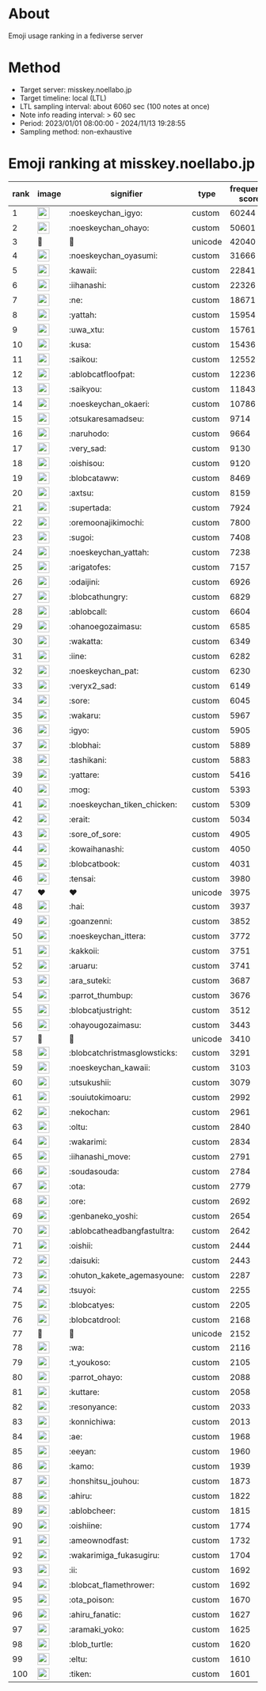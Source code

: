 # About
Emoji usage ranking in a fediverse server

# Method
- Target server: misskey.noellabo.jp
- Target timeline: local (LTL)
- LTL sampling interval: about 6060 sec (100 notes at once)
- Note info reading interval: > 60 sec
- Period: 2023/01/01 08:00:00 - 2024/11/13 19:28:55 
- Sampling method: non-exhaustive

# Emoji ranking at misskey.noellabo.jp

|rank|image|signifier|type|frequency score|
|----|----|----|----|----|
|1|<img height="24" src="https://misskey.noellabo.jp/emoji/noeskeychan_igyo.webp">|:noeskeychan_igyo:|custom|60244|
|2|<img height="24" src="https://misskey.noellabo.jp/emoji/noeskeychan_ohayo.webp">|:noeskeychan_ohayo:|custom|50601|
|3|🎉|🎉|unicode|42040|
|4|<img height="24" src="https://misskey.noellabo.jp/emoji/noeskeychan_oyasumi.webp">|:noeskeychan_oyasumi:|custom|31666|
|5|<img height="24" src="https://misskey.noellabo.jp/emoji/kawaii.webp">|:kawaii:|custom|22841|
|6|<img height="24" src="https://misskey.noellabo.jp/emoji/iihanashi.webp">|:iihanashi:|custom|22326|
|7|<img height="24" src="https://misskey.noellabo.jp/emoji/ne.webp">|:ne:|custom|18671|
|8|<img height="24" src="https://misskey.noellabo.jp/emoji/yattah.webp">|:yattah:|custom|15954|
|9|<img height="24" src="https://misskey.noellabo.jp/emoji/uwa_xtu.webp">|:uwa_xtu:|custom|15761|
|10|<img height="24" src="https://misskey.noellabo.jp/emoji/kusa.webp">|:kusa:|custom|15436|
|11|<img height="24" src="https://misskey.noellabo.jp/emoji/saikou.webp">|:saikou:|custom|12552|
|12|<img height="24" src="https://misskey.noellabo.jp/emoji/ablobcatfloofpat.webp">|:ablobcatfloofpat:|custom|12236|
|13|<img height="24" src="https://misskey.noellabo.jp/emoji/saikyou.webp">|:saikyou:|custom|11843|
|14|<img height="24" src="https://misskey.noellabo.jp/emoji/noeskeychan_okaeri.webp">|:noeskeychan_okaeri:|custom|10786|
|15|<img height="24" src="https://misskey.noellabo.jp/emoji/otsukaresamadseu.webp">|:otsukaresamadseu:|custom|9714|
|16|<img height="24" src="https://misskey.noellabo.jp/emoji/naruhodo.webp">|:naruhodo:|custom|9664|
|17|<img height="24" src="https://misskey.noellabo.jp/emoji/very_sad.webp">|:very_sad:|custom|9130|
|18|<img height="24" src="https://misskey.noellabo.jp/emoji/oishisou.webp">|:oishisou:|custom|9120|
|19|<img height="24" src="https://misskey.noellabo.jp/emoji/blobcataww.webp">|:blobcataww:|custom|8469|
|20|<img height="24" src="https://misskey.noellabo.jp/emoji/axtsu.webp">|:axtsu:|custom|8159|
|21|<img height="24" src="https://misskey.noellabo.jp/emoji/supertada.webp">|:supertada:|custom|7924|
|22|<img height="24" src="https://misskey.noellabo.jp/emoji/oremoonajikimochi.webp">|:oremoonajikimochi:|custom|7800|
|23|<img height="24" src="https://misskey.noellabo.jp/emoji/sugoi.webp">|:sugoi:|custom|7408|
|24|<img height="24" src="https://misskey.noellabo.jp/emoji/noeskeychan_yattah.webp">|:noeskeychan_yattah:|custom|7238|
|25|<img height="24" src="https://misskey.noellabo.jp/emoji/arigatofes.webp">|:arigatofes:|custom|7157|
|26|<img height="24" src="https://misskey.noellabo.jp/emoji/odaijini.webp">|:odaijini:|custom|6926|
|27|<img height="24" src="https://misskey.noellabo.jp/emoji/blobcathungry.webp">|:blobcathungry:|custom|6829|
|28|<img height="24" src="https://misskey.noellabo.jp/emoji/ablobcall.webp">|:ablobcall:|custom|6604|
|29|<img height="24" src="https://misskey.noellabo.jp/emoji/ohanoegozaimasu.webp">|:ohanoegozaimasu:|custom|6585|
|30|<img height="24" src="https://misskey.noellabo.jp/emoji/wakatta.webp">|:wakatta:|custom|6349|
|31|<img height="24" src="https://misskey.noellabo.jp/emoji/iine.webp">|:iine:|custom|6282|
|32|<img height="24" src="https://misskey.noellabo.jp/emoji/noeskeychan_pat.webp">|:noeskeychan_pat:|custom|6230|
|33|<img height="24" src="https://misskey.noellabo.jp/emoji/veryx2_sad.webp">|:veryx2_sad:|custom|6149|
|34|<img height="24" src="https://misskey.noellabo.jp/emoji/sore.webp">|:sore:|custom|6045|
|35|<img height="24" src="https://misskey.noellabo.jp/emoji/wakaru.webp">|:wakaru:|custom|5967|
|36|<img height="24" src="https://misskey.noellabo.jp/emoji/igyo.webp">|:igyo:|custom|5905|
|37|<img height="24" src="https://misskey.noellabo.jp/emoji/blobhai.webp">|:blobhai:|custom|5889|
|38|<img height="24" src="https://misskey.noellabo.jp/emoji/tashikani.webp">|:tashikani:|custom|5883|
|39|<img height="24" src="https://misskey.noellabo.jp/emoji/yattare.webp">|:yattare:|custom|5416|
|40|<img height="24" src="https://misskey.noellabo.jp/emoji/mog.webp">|:mog:|custom|5393|
|41|<img height="24" src="https://misskey.noellabo.jp/emoji/noeskeychan_tiken_chicken.webp">|:noeskeychan_tiken_chicken:|custom|5309|
|42|<img height="24" src="https://misskey.noellabo.jp/emoji/erait.webp">|:erait:|custom|5034|
|43|<img height="24" src="https://misskey.noellabo.jp/emoji/sore_of_sore.webp">|:sore_of_sore:|custom|4905|
|44|<img height="24" src="https://misskey.noellabo.jp/emoji/kowaihanashi.webp">|:kowaihanashi:|custom|4050|
|45|<img height="24" src="https://misskey.noellabo.jp/emoji/blobcatbook.webp">|:blobcatbook:|custom|4031|
|46|<img height="24" src="https://misskey.noellabo.jp/emoji/tensai.webp">|:tensai:|custom|3980|
|47|❤|❤|unicode|3975|
|48|<img height="24" src="https://misskey.noellabo.jp/emoji/hai.webp">|:hai:|custom|3937|
|49|<img height="24" src="https://misskey.noellabo.jp/emoji/goanzenni.webp">|:goanzenni:|custom|3852|
|50|<img height="24" src="https://misskey.noellabo.jp/emoji/noeskeychan_ittera.webp">|:noeskeychan_ittera:|custom|3772|
|51|<img height="24" src="https://misskey.noellabo.jp/emoji/kakkoii.webp">|:kakkoii:|custom|3751|
|52|<img height="24" src="https://misskey.noellabo.jp/emoji/aruaru.webp">|:aruaru:|custom|3741|
|53|<img height="24" src="https://misskey.noellabo.jp/emoji/ara_suteki.webp">|:ara_suteki:|custom|3687|
|54|<img height="24" src="https://misskey.noellabo.jp/emoji/parrot_thumbup.webp">|:parrot_thumbup:|custom|3676|
|55|<img height="24" src="https://misskey.noellabo.jp/emoji/blobcatjustright.webp">|:blobcatjustright:|custom|3512|
|56|<img height="24" src="https://misskey.noellabo.jp/emoji/ohayougozaimasu.webp">|:ohayougozaimasu:|custom|3443|
|57|🍗|🍗|unicode|3410|
|58|<img height="24" src="https://misskey.noellabo.jp/emoji/blobcatchristmasglowsticks.webp">|:blobcatchristmasglowsticks:|custom|3291|
|59|<img height="24" src="https://misskey.noellabo.jp/emoji/noeskeychan_kawaii.webp">|:noeskeychan_kawaii:|custom|3103|
|60|<img height="24" src="https://misskey.noellabo.jp/emoji/utsukushii.webp">|:utsukushii:|custom|3079|
|61|<img height="24" src="https://misskey.noellabo.jp/emoji/souiutokimoaru.webp">|:souiutokimoaru:|custom|2992|
|62|<img height="24" src="https://misskey.noellabo.jp/emoji/nekochan.webp">|:nekochan:|custom|2961|
|63|<img height="24" src="https://misskey.noellabo.jp/emoji/oltu.webp">|:oltu:|custom|2840|
|64|<img height="24" src="https://misskey.noellabo.jp/emoji/wakarimi.webp">|:wakarimi:|custom|2834|
|65|<img height="24" src="https://misskey.noellabo.jp/emoji/iihanashi_move.webp">|:iihanashi_move:|custom|2791|
|66|<img height="24" src="https://misskey.noellabo.jp/emoji/soudasouda.webp">|:soudasouda:|custom|2784|
|67|<img height="24" src="https://misskey.noellabo.jp/emoji/ota.webp">|:ota:|custom|2779|
|68|<img height="24" src="https://misskey.noellabo.jp/emoji/ore.webp">|:ore:|custom|2692|
|69|<img height="24" src="https://misskey.noellabo.jp/emoji/genbaneko_yoshi.webp">|:genbaneko_yoshi:|custom|2654|
|70|<img height="24" src="https://misskey.noellabo.jp/emoji/ablobcatheadbangfastultra.webp">|:ablobcatheadbangfastultra:|custom|2642|
|71|<img height="24" src="https://misskey.noellabo.jp/emoji/oishii.webp">|:oishii:|custom|2444|
|72|<img height="24" src="https://misskey.noellabo.jp/emoji/daisuki.webp">|:daisuki:|custom|2443|
|73|<img height="24" src="https://misskey.noellabo.jp/emoji/ohuton_kakete_agemasyoune.webp">|:ohuton_kakete_agemasyoune:|custom|2287|
|74|<img height="24" src="https://misskey.noellabo.jp/emoji/tsuyoi.webp">|:tsuyoi:|custom|2255|
|75|<img height="24" src="https://misskey.noellabo.jp/emoji/blobcatyes.webp">|:blobcatyes:|custom|2205|
|76|<img height="24" src="https://misskey.noellabo.jp/emoji/blobcatdrool.webp">|:blobcatdrool:|custom|2168|
|77|👀|👀|unicode|2152|
|78|<img height="24" src="https://misskey.noellabo.jp/emoji/wa.webp">|:wa:|custom|2116|
|79|<img height="24" src="https://misskey.noellabo.jp/emoji/t_youkoso.webp">|:t_youkoso:|custom|2105|
|80|<img height="24" src="https://misskey.noellabo.jp/emoji/parrot_ohayo.webp">|:parrot_ohayo:|custom|2088|
|81|<img height="24" src="https://misskey.noellabo.jp/emoji/kuttare.webp">|:kuttare:|custom|2058|
|82|<img height="24" src="https://misskey.noellabo.jp/emoji/resonyance.webp">|:resonyance:|custom|2033|
|83|<img height="24" src="https://misskey.noellabo.jp/emoji/konnichiwa.webp">|:konnichiwa:|custom|2013|
|84|<img height="24" src="https://misskey.noellabo.jp/emoji/ae.webp">|:ae:|custom|1968|
|85|<img height="24" src="https://misskey.noellabo.jp/emoji/eeyan.webp">|:eeyan:|custom|1960|
|86|<img height="24" src="https://misskey.noellabo.jp/emoji/kamo.webp">|:kamo:|custom|1939|
|87|<img height="24" src="https://misskey.noellabo.jp/emoji/honshitsu_jouhou.webp">|:honshitsu_jouhou:|custom|1873|
|88|<img height="24" src="https://misskey.noellabo.jp/emoji/ahiru.webp">|:ahiru:|custom|1822|
|89|<img height="24" src="https://misskey.noellabo.jp/emoji/ablobcheer.webp">|:ablobcheer:|custom|1815|
|90|<img height="24" src="https://misskey.noellabo.jp/emoji/oishiine.webp">|:oishiine:|custom|1774|
|91|<img height="24" src="https://misskey.noellabo.jp/emoji/ameownodfast.webp">|:ameownodfast:|custom|1732|
|92|<img height="24" src="https://misskey.noellabo.jp/emoji/wakarimiga_fukasugiru.webp">|:wakarimiga_fukasugiru:|custom|1704|
|93|<img height="24" src="https://misskey.noellabo.jp/emoji/ii.webp">|:ii:|custom|1692|
|94|<img height="24" src="https://misskey.noellabo.jp/emoji/blobcat_flamethrower.webp">|:blobcat_flamethrower:|custom|1692|
|95|<img height="24" src="https://misskey.noellabo.jp/emoji/ota_poison.webp">|:ota_poison:|custom|1670|
|96|<img height="24" src="https://misskey.noellabo.jp/emoji/ahiru_fanatic.webp">|:ahiru_fanatic:|custom|1627|
|97|<img height="24" src="https://misskey.noellabo.jp/emoji/aramaki_yoko.webp">|:aramaki_yoko:|custom|1625|
|98|<img height="24" src="https://misskey.noellabo.jp/emoji/blob_turtle.webp">|:blob_turtle:|custom|1620|
|99|<img height="24" src="https://misskey.noellabo.jp/emoji/eltu.webp">|:eltu:|custom|1610|
|100|<img height="24" src="https://misskey.noellabo.jp/emoji/tiken.webp">|:tiken:|custom|1601|
